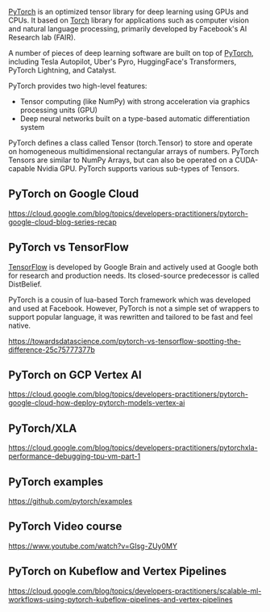 [PyTorch](https://pytorch.org/) is an optimized tensor library for deep learning using GPUs and CPUs. It based on [Torch](https://github.com/torch/torch7) library for applications such as computer vision and natural language processing, primarily developed by Facebook's AI Research lab (FAIR).


A number of pieces of deep learning software are built on top of [PyTorch](  https://www.guru99.com/pytorch-tutorial.html ), including Tesla Autopilot, Uber's Pyro, HuggingFace's Transformers, PyTorch Lightning, and Catalyst.

PyTorch provides two high-level features:

- Tensor computing (like NumPy) with strong acceleration via graphics processing units (GPU)
- Deep neural networks built on a type-based automatic differentiation system

PyTorch defines a class called Tensor (torch.Tensor) to store and operate on homogeneous multidimensional rectangular arrays of numbers. PyTorch Tensors are similar to NumPy Arrays, but can also be operated on a CUDA-capable Nvidia GPU. PyTorch supports various sub-types of Tensors.

## PyTorch on Google Cloud

https://cloud.google.com/blog/topics/developers-practitioners/pytorch-google-cloud-blog-series-recap


## PyTorch vs TensorFlow

[TensorFlow](Tensorflow) is developed by Google Brain and actively used at Google both for research and production needs. Its closed-source predecessor is called DistBelief.

PyTorch is a cousin of lua-based Torch framework which was developed and used at Facebook. However, PyTorch is not a simple set of wrappers to support popular language, it was rewritten and tailored to be fast and feel native.


https://towardsdatascience.com/pytorch-vs-tensorflow-spotting-the-difference-25c75777377b


## PyTorch on GCP Vertex AI

https://cloud.google.com/blog/topics/developers-practitioners/pytorch-google-cloud-how-deploy-pytorch-models-vertex-ai

## PyTorch/XLA

https://cloud.google.com/blog/topics/developers-practitioners/pytorchxla-performance-debugging-tpu-vm-part-1

## PyTorch examples

https://github.com/pytorch/examples

## PyTorch  Video course

https://www.youtube.com/watch?v=GIsg-ZUy0MY


## PyTorch on Kubeflow and Vertex Pipelines

https://cloud.google.com/blog/topics/developers-practitioners/scalable-ml-workflows-using-pytorch-kubeflow-pipelines-and-vertex-pipelines

